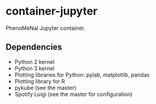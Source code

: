 # container-jupyter
PhenoMeNal Jupyter container.

## Dependencies 
- Python 2 kernel
- Python 3 kernel
- Plotting libraries for Python: pylab, matplotlib, pandas
- Plotting library for R
- pykube (see the master)
- Spotify Luigi (see the master for configuration)

